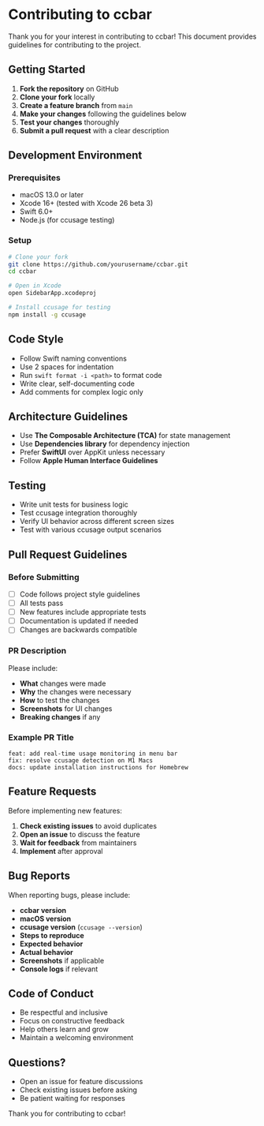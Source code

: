 # Contributing to ccbar

Thank you for your interest in contributing to ccbar! This document provides guidelines for contributing to the project.

## Getting Started

1. **Fork the repository** on GitHub
2. **Clone your fork** locally
3. **Create a feature branch** from `main`
4. **Make your changes** following the guidelines below
5. **Test your changes** thoroughly
6. **Submit a pull request** with a clear description

## Development Environment

### Prerequisites

- macOS 13.0 or later
- Xcode 16+ (tested with Xcode 26 beta 3)
- Swift 6.0+
- Node.js (for ccusage testing)

### Setup

```bash
# Clone your fork
git clone https://github.com/yourusername/ccbar.git
cd ccbar

# Open in Xcode
open SidebarApp.xcodeproj

# Install ccusage for testing
npm install -g ccusage
```

## Code Style

- Follow Swift naming conventions
- Use 2 spaces for indentation
- Run `swift format -i <path>` to format code
- Write clear, self-documenting code
- Add comments for complex logic only

## Architecture Guidelines

- Use **The Composable Architecture (TCA)** for state management
- Use **Dependencies library** for dependency injection
- Prefer **SwiftUI** over AppKit unless necessary
- Follow **Apple Human Interface Guidelines**

## Testing

- Write unit tests for business logic
- Test ccusage integration thoroughly
- Verify UI behavior across different screen sizes
- Test with various ccusage output scenarios

## Pull Request Guidelines

### Before Submitting

- [ ] Code follows project style guidelines
- [ ] All tests pass
- [ ] New features include appropriate tests
- [ ] Documentation is updated if needed
- [ ] Changes are backwards compatible

### PR Description

Please include:

- **What** changes were made
- **Why** the changes were necessary
- **How** to test the changes
- **Screenshots** for UI changes
- **Breaking changes** if any

### Example PR Title

```
feat: add real-time usage monitoring in menu bar
fix: resolve ccusage detection on M1 Macs
docs: update installation instructions for Homebrew
```

## Feature Requests

Before implementing new features:

1. **Check existing issues** to avoid duplicates
2. **Open an issue** to discuss the feature
3. **Wait for feedback** from maintainers
4. **Implement** after approval

## Bug Reports

When reporting bugs, please include:

- **ccbar version**
- **macOS version**
- **ccusage version** (`ccusage --version`)
- **Steps to reproduce**
- **Expected behavior**
- **Actual behavior**
- **Screenshots** if applicable
- **Console logs** if relevant

## Code of Conduct

- Be respectful and inclusive
- Focus on constructive feedback
- Help others learn and grow
- Maintain a welcoming environment

## Questions?

- Open an issue for feature discussions
- Check existing issues before asking
- Be patient waiting for responses

Thank you for contributing to ccbar! 
